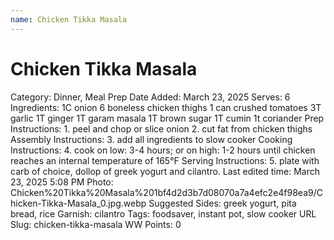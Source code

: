 ```yaml
---
name: Chicken Tikka Masala
---
```


# Chicken Tikka Masala

Category: Dinner, Meal Prep
Date Added: March 23, 2025
Serves: 6
Ingredients: 1C onion
6 boneless chicken thighs
1 can crushed tomatoes
3T garlic
1T ginger
1T garam masala
1T brown sugar
1T cumin
1t coriander
Prep Instructions: 1. peel and chop or slice onion
2. cut fat from chicken thighs
Assembly Instructions: 3. add all ingredients to slow cooker 
Cooking Instructions: 4. cook on low: 3-4 hours; or on high: 1-2 hours until chicken reaches an internal temperature of 165°F
Serving Instructions: 5. plate with carb of choice, dollop of greek yogurt and cilantro.
Last edited time: March 23, 2025 5:08 PM
Photo: Chicken%20Tikka%20Masala%201bf4d2d3b7d08070a7a4efc2e4f98ea9/Chicken-Tikka-Masala_0.jpg.webp
Suggested Sides: greek yogurt, pita bread, rice
Garnish: cilantro
Tags: foodsaver, instant pot, slow cooker
URL Slug: chicken-tikka-masala
WW Points: 0
